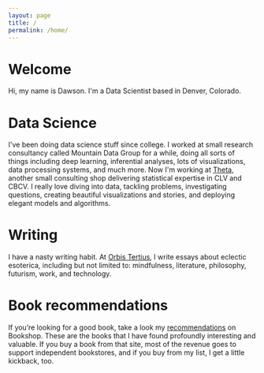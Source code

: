 ```yaml
---
layout: page
title: /
permalink: /home/
---
```


# Welcome

Hi, my name is Dawson. I'm a Data Scientist based in Denver, Colorado.
<br />

# Data Science

I've been doing data science stuff since college. I worked at small research consultancy called Mountain Data Group for a while, doing all sorts of things including deep learning, inferential analyses, lots of visualizations, data processing systems, and much more. Now I'm working at [Theta](https://thetaclv.com), another small consulting shop delivering statistical expertise in CLV and CBCV. I really love diving into data, tackling problems, investigating questions, creating beautiful visualizations and stories, and deploying elegant models and algorithms.
<br />

# Writing

I have a nasty writing habit. At [Orbis Tertius](https://orbistertius.substack.com), I write essays about eclectic esoterica, including but not limited to: mindfulness, literature, philosophy, futurism, work, and technology.
<br />

# Book recommendations
If you’re looking for a good book, take a look my [recommendations](https://bookshop.org/lists/dawson-s-top-fiction) on Bookshop. These are the books that I have found profoundly interesting and valuable. If you buy a book from that site, most of the revenue goes to support independent bookstores, and if you buy from my list, I get a little kickback, too. 
